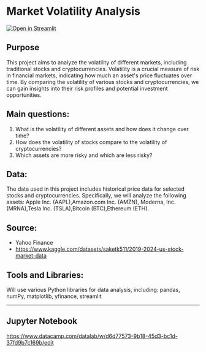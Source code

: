 # Market Volatility Analysis
[![Open in Streamlit](https://static.streamlit.io/badges/streamlit_badge_black_white.svg)](https://da-26-06-24-romaniv-stock-market.streamlit.app/)

## Purpose
This project aims to analyze the volatility of different markets, including traditional stocks and cryptocurrencies. Volatility is a crucial measure of risk in financial markets, indicating how much an asset's price fluctuates over time. By comparing the volatility of various stocks and cryptocurrencies, we can gain insights into their risk profiles and potential investment opportunities.

## Main questions:
1. What is the volatility of different assets and how does it change over time?
2. How does the volatility of stocks compare to the volatility of cryptocurrencies?
3. Which assets are more risky and which are less risky?

## Data:
The data used in this project includes historical price data for selected stocks and cryptocurrencies. Specifically, we will analyze the following assets: Apple Inc. (AAPL),Amazon.com Inc. (AMZN), Moderna, Inc. (MRNA),Tesla Inc. (TSLA),Bitcoin (BTC),Ethereum (ETH).

## Source: 
 - Yahoo Finance
 - https://www.kaggle.com/datasets/saketk511/2019-2024-us-stock-market-data

## Tools and Libraries: 
Will use various Python libraries for data analysis, including: pandas, numPy, matplotlib, yfinance, streamlit

---
## Jupyter Notebook
https://www.datacamp.com/datalab/w/d6d77573-9b18-45d3-bc1d-37fd9b7c169b/edit 
